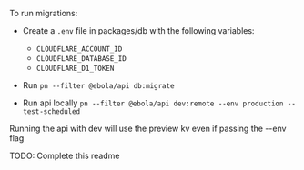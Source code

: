 To run migrations:

- Create a `.env` file in packages/db with the following variables:

  - `CLOUDFLARE_ACCOUNT_ID`
  - `CLOUDFLARE_DATABASE_ID`
  - `CLOUDFLARE_D1_TOKEN`

- Run `pn --filter @ebola/api db:migrate`

- Run api locally
  `pn --filter @ebola/api dev:remote --env production --test-scheduled`

Running the api with dev will use the preview kv even if passing the --env flag

TODO: Complete this readme

